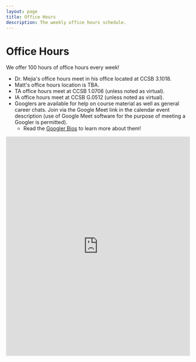 ```yaml
---
layout: page
title: Office Hours
description: The weekly office hours schedule.
---
```


# Office Hours

We offer 100 hours of office hours every week!

- Dr. Mejia's office hours meet in his office located at CCSB 3.1018.
- Matt's office hours location is TBA.
- TA office hours meet at CCSB 1.0706 (unless noted as virtual).
- IA office hours meet at CCSB G.0512 (unless noted as virtual).
- Googlers are available for help on course material as well as general career chats. Join via the Google Meet link in the calendar event description (use of Google Meet software for the purpose of meeting a Googler is permitted).
	- Read the [Googler Bios](google-bios.md) to learn more about them!

<iframe src="https://calendar.google.com/calendar/embed?height=600&wkst=1&bgcolor=%23ffffff&ctz=America%2FDenver&mode=WEEK&showPrint=0&showCalendars=1&showTabs=0&title=CS%201%20Office%20Hours&src=Y19kYjU3MTQzMmE0ZTRlMzg2Y2NhMmM0YTljNmRjOWY4ZTAyYWE3MmE1MWZlNmI1NDQ4ZGIzMTdlZTE0NTQ2MWNlQGdyb3VwLmNhbGVuZGFyLmdvb2dsZS5jb20&src=Y19hMTAzNTI0YTFmN2Y3ODRiMDVmNjNiZDU2MDViOTkyNjM2MTg3MmEzMjA3MWI2ZDcyZjdjZTY3ZDYwODNlMzUzQGdyb3VwLmNhbGVuZGFyLmdvb2dsZS5jb20&src=Y182Y2Y5OTQyNTUyZDYzZGZmZTQxYWIzMGE3ZTE0NDM1M2ZjOGI0YmZkNWViYjNhNzQxMWEzMGYzMDZhNDgxMzAxQGdyb3VwLmNhbGVuZGFyLmdvb2dsZS5jb20&src=Y18wYWEwYWVjZDYxNjY4NzU5ZGQxMWZmNGZhNDljNDc3NjhjNDYxZGJhNDQ3NTJmYTg4MzJiYTA4YTcwOGI2MTE3QGdyb3VwLmNhbGVuZGFyLmdvb2dsZS5jb20&src=Y18yZWQ4ZDhiNDgzNDgwODRiYTFmNmZhMTJkNjcyNDZiYTQ0YmIzZjI4OGRhMDBlMTBiZDdmNGJlODdjNzhjY2FlQGdyb3VwLmNhbGVuZGFyLmdvb2dsZS5jb20&color=%23009688&color=%23E67C73&color=%239E69AF&color=%234285F4&color=%23F09300" style="border-width:0" width="100%" height="600" frameborder="0" scrolling="no"></iframe>
